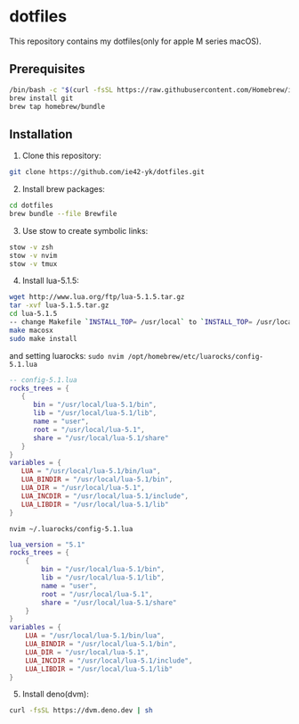 # dotfiles

This repository contains my dotfiles(only for apple M series macOS).

## Prerequisites
```bash
/bin/bash -c "$(curl -fsSL https://raw.githubusercontent.com/Homebrew/install/HEAD/install.sh)"
brew install git
brew tap homebrew/bundle
```

## Installation

1. Clone this repository:
```bash
git clone https://github.com/ie42-yk/dotfiles.git
```

2. Install brew packages:
```bash
cd dotfiles
brew bundle --file Brewfile
```

3. Use stow to create symbolic links:
```bash
stow -v zsh
stow -v nvim
stow -v tmux
```

4. Install lua-5.1.5:
```bash
wget http://www.lua.org/ftp/lua-5.1.5.tar.gz
tar -xvf lua-5.1.5.tar.gz
cd lua-5.1.5
-- change Makefile `INSTALL_TOP= /usr/local` to `INSTALL_TOP= /usr/local/lua-5.1`
make macosx
sudo make install
```
and setting luarocks:
`sudo nvim /opt/homebrew/etc/luarocks/config-5.1.lua`
```lua
-- config-5.1.lua
rocks_trees = {
   {
      bin = "/usr/local/lua-5.1/bin",
      lib = "/usr/local/lua-5.1/lib",
      name = "user",
      root = "/usr/local/lua-5.1",
      share = "/usr/local/lua-5.1/share"
   }
}
variables = {
   LUA = "/usr/local/lua-5.1/bin/lua",
   LUA_BINDIR = "/usr/local/lua-5.1/bin",
   LUA_DIR = "/usr/local/lua-5.1",
   LUA_INCDIR = "/usr/local/lua-5.1/include",
   LUA_LIBDIR = "/usr/local/lua-5.1/lib"
}
```
`nvim ~/.luarocks/config-5.1.lua`
```lua
lua_version = "5.1"
rocks_trees = {
    {
        bin = "/usr/local/lua-5.1/bin",
        lib = "/usr/local/lua-5.1/lib",
        name = "user",
        root = "/usr/local/lua-5.1",
        share = "/usr/local/lua-5.1/share"
    }
}
variables = {
    LUA = "/usr/local/lua-5.1/bin/lua",
    LUA_BINDIR = "/usr/local/lua-5.1/bin",
    LUA_DIR = "/usr/local/lua-5.1",
    LUA_INCDIR = "/usr/local/lua-5.1/include",
    LUA_LIBDIR = "/usr/local/lua-5.1/lib"
}
```

5. Install deno(dvm):
```bash
curl -fsSL https://dvm.deno.dev | sh
